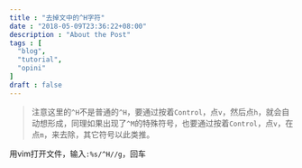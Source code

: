 ```yaml
---
title : "去掉文中的^H字符"
date : "2018-05-09T23:36:22+08:00"
description : "About the Post"
tags : [
  "blog",
  "tutorial",
  "opini"
]
draft : false
---
```


> 注意这里的`^H`不是普通的`^H`，要通过按着`Control`，点`v`，然后点`h`，就会自动想形成，同理如果出现了`^M`的特殊符号，也要通过按着`Control`，点`v`，在点`m`，来去除，其它符号以此类推。

用vim打开文件，输入`:%s/^H//g`，回车
